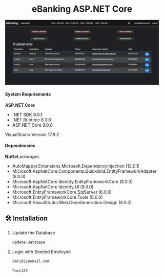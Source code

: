 <h1 align="center">
  eBanking ASP.NET Core
</h1>
<div align="center">
<img alt="Screenshot" src=https://github.com/nikosdaridis/ebanking-asp-net-core/raw/main/Screenshot.png>
</div>

#### System Requirements

**ASP.NET Core**

- .NET SDK 8.0.1
- .NET Runtime 8.0.0
- ASP.NET Core 8.0.0

VisualStudio Version 17.8.2

#### Dependencies

**NuGet** _packages_

- AutoMapper.Extensions.Microsoft.DependencyInjection (12.0.1)
- Microsoft.AspNetCore.Components.QuickGrid.EntityFrameworkAdapter (8.0.0)
- Microsoft.AspNetCore.Identity.EntityFrameworkCore (8.0.0)
- Microsoft.AspNetCore.Identity.UI (8.0.0)
- Microsoft.EntityFrameworkCore.SqlServer (8.0.0)
- Microsoft.EntityFrameworkCore.Tools (8.0.0)
- Microsoft.VisualStudio.Web.CodeGeneration.Design (8.0.0)

## 🛠 Installation

1. Update the Database

   ```sh
   Update-Database
   ```

2. Login with Seeded Employee

   ```sh
   daridis@email.com
   ```

   ```sh
   Pass123
   ```
